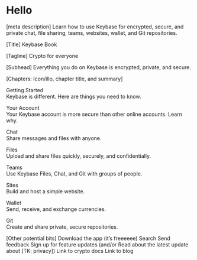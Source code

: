 # Hello

[meta description]
Learn how to use Keybase for encrypted, secure, and private chat, file sharing, teams, websites, wallet, and Git repositories.

[Title]
Keybase Book

[Tagline]
Crypto for everyone

[Subhead]
Everything you do on Keybase is encrypted, private, and secure.

[Chapters: Icon/illo, chapter title, and summary]

Getting Started  
Keybase is different. Here are things you need to know.

Your Account  
Your Keybase account is more secure than other online accounts. Learn why.

Chat  
Share messages and files with anyone.

Files  
Upload and share files quickly, securely, and confidentially.

Teams  
Use Keybase Files, Chat, and Git with groups of people.

Sites  
Build and host a simple website.

Wallet  
Send, receive, and exchange currencies.

Git  
Create and share private, secure repositories. 

[Other potential bits]
Download the app (it’s freeeeee)
Search
Send feedback
Sign up for feature updates (and/or Read about the latest update about [TK: privacy])
Link to crypto docs
Link to blog
